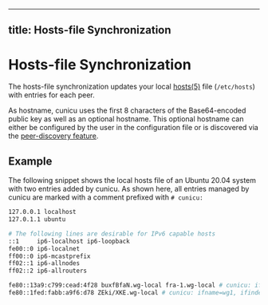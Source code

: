 <!--
SPDX-FileCopyrightText: 2023 Steffen Vogel <post@steffenvogel.de>
SPDX-License-Identifier: Apache-2.0
-->

---
title: Hosts-file Synchronization
---

# Hosts-file Synchronization

The hosts-file synchronization updates your local [hosts(5)](https://man7.org/linux/man-pages/man5/hosts.5.html) file (`/etc/hosts`) with entries for each peer.

As hostname, cunicu uses the first 8 characters of the Base64-encoded public key as well as an optional hostname.
This optional hostname can either be configured by the user in the configuration file or is discovered via the [peer-discovery feature](./pdisc.md).

## Example

The following snippet shows the local hosts file of an Ubuntu 20.04 system with two entries added by cunicu.
As shown here, all entries managed by cunicu are marked with a comment prefixed with `# cunicu:`

```bash title="/etc/hosts"
127.0.0.1 localhost
127.0.1.1 ubuntu

# The following lines are desirable for IPv6 capable hosts
::1     ip6-localhost ip6-loopback
fe00::0 ip6-localnet
ff00::0 ip6-mcastprefix
ff02::1 ip6-allnodes
ff02::2 ip6-allrouters

fe80::13a9:c799:cead:4f28 buxfBfaN.wg-local fra-1.wg-local # cunicu: ifname=wg0, ifindex=9, pk=buxfBfaNZI8UFT0cB1aj9YanhbLfxlTfd/hH3DrGaFA=
fe80::1fed:fabb:a9f6:d78 ZEki/XKE.wg-local # cunicu: ifname=wg1, ifindex=10, pk=ZEki/XKEsqdjFyURo5Sm+g3vXSKJKpV5WmwWKAQqo2c=
```
